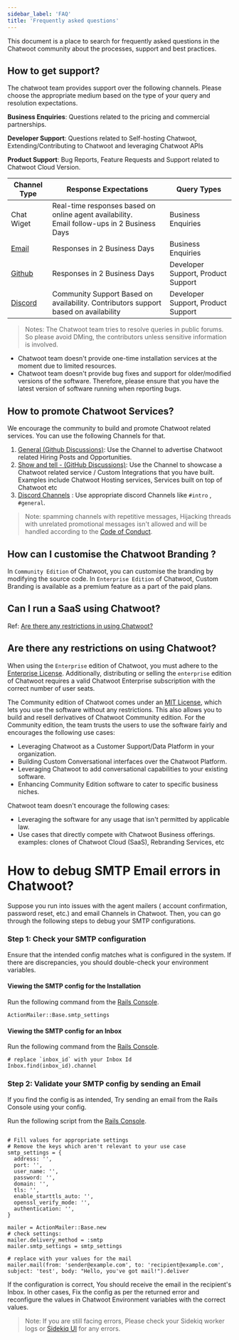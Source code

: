 ```yaml
---
sidebar_label: 'FAQ'
title: 'Frequently asked questions'
---
```


This document is a place to search for frequently asked questions in the Chatwoot community about the processes, support and best practices.


## How to get support?

The chatwoot team provides support over the following channels. Please choose the appropriate medium based on the type of your query and resolution expectations.

**Business Enquiries**: Questions related to the pricing and commercial partnerships.

**Developer Support**: Questions related to Self-hosting Chatwoot, Extending/Contributing to Chatwoot and leveraging Chatwoot APIs

**Product Support**: Bug Reports, Feature Requests and Support related to Chatwoot Cloud Version.


|  Channel Type   |  Response Expectations | Query Types
|----------|-------------|------|
| Chat Wiget |   Real-time responses based on online agent availability. <br />  Email follow-ups in 2 Business Days  |  Business Enquiries |
| [Email](mail:hello@chatwoot.com)   | Responses in 2 Business Days |  Business Enquiries |
| [Github](https://github.com/chatwoot/chatwoot) |  Responses in 2 Business Days |  Developer Support, Product Support |
| [Discord](https://discord.gg/cJXdrwS) |  Community Support Based on availability. Contributors support based on availability  | Developer Support, Product Support |

> Notes: The Chatwoot team tries to resolve queries in public forums. So please avoid DMing, the contributors unless sensitive information is involved.

- Chatwoot team doesn't provide one-time installation services at the moment due to limited resources.
- Chatwoot team doesn't provide bug fixes and support for older/modified versions of the software. Therefore, please ensure that you have the latest version of software running when reporting bugs.


## How to promote Chatwoot Services?

We encourage the community to build and promote Chatwoot related services. You can use the following Channels for that.

1. [General (Github Discussions)](https://github.com/chatwoot/chatwoot/discussions/categories/general): Use the Channel to advertise Chatwoot related Hiring Posts and Opportunities.
2. [Show and tell - (GitHub Discussions)](https://github.com/chatwoot/chatwoot/discussions/categories/show-and-tell): Use the Channel to showcase a Chatwoot related service / Custom Integrations that you have built. Examples include Chatwoot Hosting services, Services built on top of Chatwoot etc
3. [Discord Channels](https://discord.gg/cJXdrwS) : Use appropriate discord Channels like `#intro` , `#general`.

> Note: spamming channels with repetitive messages, Hijacking threads with unrelated promotional messages isn't allowed and will be handled according to the [Code of Conduct](/contributing-guide/code-of-conduct#3-temporary-ban).


## How can I customise the Chatwoot Branding ?

In `Community Edition` of Chatwoot, you can customise the branding by modifying the source code.
In `Enterprise Edition` of Chatwoot, Custom Branding is available as a premium feature as a part of the paid plans.

## Can I run a SaaS using Chatwoot?

Ref: [Are there any restrictions in using Chatwoot?](#are-there-any-restrictions-on-using-chatwoot)

## Are there any restrictions on using Chatwoot?

When using the `Enterprise` edition of Chatwoot, you must adhere to the [Enterprise License](https://github.com/chatwoot/chatwoot/blob/develop/enterprise/LICENSE). Additionally, distributing or selling the `enterprise` edition of Chatwoot requires a valid Chatwoot Enterprise subscription with the correct number of user seats.

The Community edition of Chatwoot comes under an [MIT License](https://github.com/chatwoot/chatwoot/blob/develop/LICENSE), which lets you use the software without any restrictions. This also allows you to build and resell derivatives of Chatwoot Community edition. For the Community edition, the team trusts the users to use the software fairly and encourages the following use cases:

- Leveraging Chatwoot as a Customer Support/Data Platform in your organization.
- Building Custom Conversational interfaces over the Chatwoot Platform.
- Leveraging Chatwoot to add conversational capabilities to your existing software.
- Enhancing Community Edition software to cater to specific business niches.

Chatwoot team doesn't encourage the following cases:

- Leveraging the software for any usage that isn't permitted by applicable law.
- Use cases that directly compete with Chatwoot Business offerings. <br/>
  examples: clones of Chatwoot Cloud (SaaS), Rebranding Services, etc

# How to debug SMTP Email errors in Chatwoot?

Suppose you run into issues with the agent mailers ( account confirmation, password reset, etc.) and email Channels in Chatwoot. Then, you can go through the following steps to debug your SMTP configurations.

### Step 1: Check your SMTP configuration
Ensure that the intended config matches what is configured in the system. If there are discrepancies, you should double-check your environment variables.

#### Viewing the SMTP config for the Installation
Run the following command from the [Rails Console](/docs/self-hosted/monitoring/super-admin-sidekiq/).
```
ActionMailer::Base.smtp_settings
```

#### Viewing the SMTP config for an Inbox
Run the following command from the [Rails Console](/docs/self-hosted/monitoring/super-admin-sidekiq/).
```
# replace `inbox_id` with your Inbox Id
Inbox.find(inbox_id).channel
```

### Step 2: Validate your SMTP config by sending an Email
If you find the config is as intended, Try sending an email from the Rails Console using your config.

Run the following script from the [Rails Console](/docs/self-hosted/monitoring/super-admin-sidekiq/).
```

# Fill values for appropriate settings
# Remove the keys which aren't relevant to your use case
smtp_settings = {
  address: '',
  port: '',
  user_name: '',
  password: '',
  domain: '',
  tls: '',
  enable_starttls_auto: '',
  openssl_verify_mode: '',
  authentication: '',
}

mailer = ActionMailer::Base.new
# check settings:
mailer.delivery_method = :smtp
mailer.smtp_settings = smtp_settings

# replace with your values for the mail
mailer.mail(from: 'sender@example.com', to: 'recipient@example.com', subject: 'test', body: "Hello, you've got mail!").deliver

```
If the configuration is correct, You should receive the email in the recipient's Inbox. In other cases, Fix the config as per the returned error and reconfigure the values in Chatwoot Environment variables with the correct values. 

> Note: If you are still facing errors, Please check your Sidekiq worker logs or [Sidekiq UI](/docs/self-hosted/monitoring/super-admin-sidekiq/) for any errors. 
